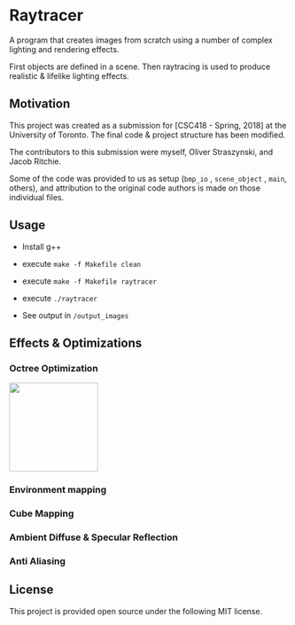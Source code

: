 # Raytracer

A program that creates images from scratch using a number of complex lighting and rendering effects.

First objects are defined in a scene. 
Then raytracing is used to produce realistic & lifelike lighting effects.

## Motivation

This project was created as a submission for [CSC418 - Spring, 2018] at the University of Toronto. The final code & project structure has been modified.

The contributors to this submission were myself, Oliver Straszynski, and Jacob Ritchie.

Some of the code was provided to us as setup (`bmp_io` , `scene_object` , `main`, others), and attribution to the original code authors is made on those individual files.

## Usage

- Install g++

- execute `make -f Makefile clean`

- execute `make -f Makefile raytracer`

- execute `./raytracer`

- See output in `/output_images`

## Effects & Optimizations

### Octree Optimization

<img width=160 height=160 src="https://github.com/broliver12/raytracer/blob/main/images/octree.jpg?raw=true"/>

### Environment mapping

### Cube Mapping

### Ambient Diffuse & Specular Reflection

### Anti Aliasing

## License

This project is provided open source under the following MIT license.

